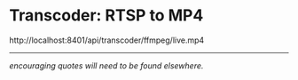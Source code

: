 # Transcoder: RTSP to MP4
http://localhost:8401/api/transcoder/ffmpeg/live.mp4

---
_encouraging quotes will need to be found elsewhere._
